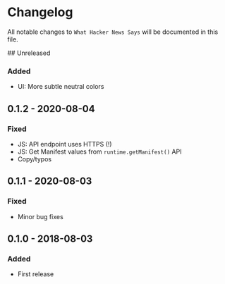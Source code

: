 # Changelog
All notable changes to `What Hacker News Says` will be documented in this file.

## Unreleased
### Added
- UI: More subtle neutral colors

## 0.1.2 - 2020-08-04
### Fixed
- JS: API endpoint uses HTTPS (!)
- JS: Get Manifest values from `runtime.getManifest()` API
- Copy/typos

## 0.1.1 - 2020-08-03
### Fixed
- Minor bug fixes

## 0.1.0 - 2018-08-03
### Added
- First release